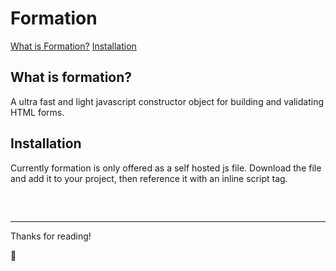 # Formation
[What is Formation?](#what-is-formation)
[Installation](#installation)

## What is formation?
A ultra fast and light javascript constructor object for building and validating HTML forms.

## Installation
Currently formation is only offered as a self hosted js file. Download the file and add it to your project, then reference it with an inline script tag.

<pre>
<script src="[path to file]/formation.js"></script>
</pre>

<hr>

Thanks for reading!

🎁
